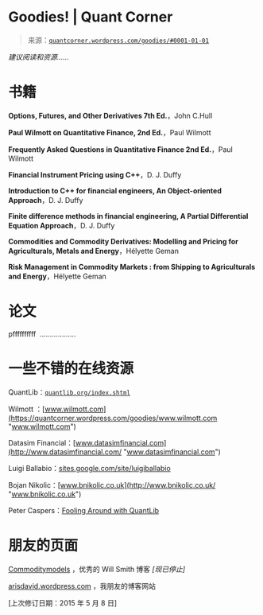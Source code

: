 <!--yml

分类：未分类

日期：2024 年 5 月 18 日 08:07:32

-->

# Goodies! | Quant Corner

> 来源：[`quantcorner.wordpress.com/goodies/#0001-01-01`](https://quantcorner.wordpress.com/goodies/#0001-01-01)

*建议阅读和资源......*

# 书籍

**Options, Futures, and Other Derivatives 7th Ed.**，John C.Hull

**Paul Wilmott on Quantitative Finance, 2nd Ed.**，Paul Wilmott

**Frequently Asked Questions in Quantitative Finance 2nd Ed.**，Paul Wilmott

**Financial Instrument Pricing using C++**，D. J. Duffy

**Introduction to C++ for financial engineers, An Object-oriented Approach**，D. J. Duffy

**Finite difference methods in financial engineering, A Partial Differential Equation Approach**，D. J. Duffy

**Commodities and Commodity Derivatives: Modelling and Pricing for Agriculturals, Metals and Energy**，Hélyette Geman

**Risk Management in Commodity Markets : from Shipping to Agriculturals and Energy**，Hélyette Geman

# 论文

pffffffffff  ………………

# 一些不错的在线资源

QuantLib：[`quantlib.org/index.shtml`](http://quantlib.org/index.shtml)

Wilmott ：[www.wilmott.com](https://quantcorner.wordpress.com/goodies/www.wilmott.com "www.wilmott.com")

Datasim Financial：[www.datasimfinancial.com](http://www.datasimfinancial.com/ "www.datasimfinancial.com")

Luigi Ballabio：[sites.google.com/site/luigiballabio](http://sites.google.com/site/luigiballabio "http://sites.google.com/site/luigiballabio")

Bojan Nikolic：[www.bnikolic.co.uk](http://www.bnikolic.co.uk/ "www.bnikolic.co.uk")

Peter Caspers：[Fooling Around with QuantLib](https://quantlib.wordpress.com/ "Fooling around with QuantLib")

# 朋友的页面

[Commoditymodels](http://commoditymodels.com/ "Commodity Models") ，优秀的 Will Smith 博客 *[现已停止]*

[arisdavid.wordpress.com](http://arisdavid.wordpress.com/ "http://arisdavid.wordpress.com") ，我朋友的博客网站

[上次修订日期：2015 年 5 月 8 日]
